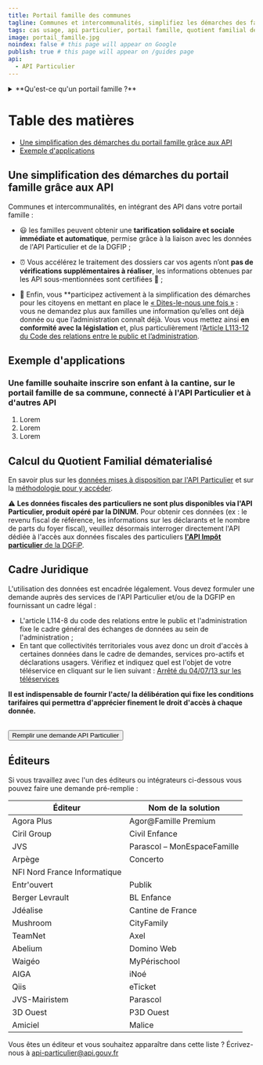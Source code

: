 ```yaml
---
title: Portail famille des communes
tagline: Communes et intercommunalités, simplifiez les démarches des familles en calculant automatiquement leur tarif de restauration scolaire, de crèches ou d'activités périscolaires ou municipales.
tags: cas usage, api particulier, portail famille, quotient familial dématérialisé, tarification restauration scolaire, tarification activités périscolaires
image: portail_famille.jpg
noindex: false # this page will appear on Google
publish: true # this page will appear on /guides page
api:
  - API Particulier
---
```


<details>
   <summary>**Qu'est-ce qu'un portail famille ?**</summary>

De plus en plus de communes et intercommunalités mettent à disposition des habitants un portail famille permettant d'accéder à des services en ligne pour gérer les activités de l'ensemble de la famille : la crèche, l'halte-garderie, les centres de loisirs, la restauration scolaire, les goûters, les études, le conservatoire, l'atelier beaux-arts etc..

Ce type de portail permet généralement de réserver et payer en ligne les factures liées aux activités péri- et extrascolaires, de suivre les paiements et de gérer les informations liées au compte de la famille. La tarification de ces activités peut être sociale ou solidaire, c'est-à-dire adaptée en fonction du statut ou des ressources de la famille.

En général, le calcul des tarifs utilise le quotient familial de la Caisse d’allocations familiales (CAF) et/ou l'avis d'imposition (DGFIP) fournis par les citoyens.

</details>

# Table des matières

- [Une simplification des démarches du portail famille grâce aux API](#une-simplification-des-démarches-du-portail-famille-grâce-aux-API)
- [Exemple d'applications](#exemple-d-applications)



## Une simplification des démarches du portail famille grâce aux API 

Communes et intercommunalités, en intégrant des API dans votre portail famille :

- 😃 les familles peuvent obtenir une **tarification solidaire et sociale immédiate et automatique**, permise grâce à la liaison avec les données de l'API Particulier et de la DGFIP ;

- ⏰ Vous accélérez le traitement des dossiers car vos agents n’ont **pas de vérifications supplémentaires à réaliser**, les informations obtenues par les API sous-mentionnées sont certifiées 🔎 ;

- 🎯 Enfin, vous **participez activement à la simplification des démarches pour les citoyens en mettant en place le [« Dites-le-nous une fois »](https://www.numerique.gouv.fr/services/guichet-dites-le-nous-une-fois/) : vous ne demandez plus aux familles une information qu’elles ont déjà donnée ou que l’administration connaît déjà.
Vous vous mettez ainsi **en conformité avec la législation** et, plus particulièrement l’[Article L113-12 du Code des relations entre le public et l’administration](https://www.legifrance.gouv.fr/codes/article_lc/LEGIARTI000037313155).

## Exemple d'applications 

### Une famille souhaite inscrire son enfant à la cantine, sur le portail famille de sa commune, connecté à l'API Particulier et à d'autres API

1. Lorem
2. Lorem
3. Lorem

## Calcul du Quotient Familial dématerialisé

En savoir plus sur les [données mises à disposition par l'API Particulier](https://api.gouv.fr/les-api/api-particulier#donnees-accessibles-dans-l'api) et sur la [méthodologie pour y accéder](https://api.gouv.fr/les-api/api-particulier#que-dois-je-faire-pour-utiliser-l'api-particulier-?).

⚠️ **Les données fiscales des particuliers ne sont plus disponibles via l'API Particulier, produit opéré par la DINUM.** Pour obtenir ces données (ex : le revenu fiscal de référence, les informations sur les déclarants et le nombre de parts du foyer fiscal), veuillez désormais interroger directement l'API dédiée à l'accès aux données fiscales des particuliers [**l'API Impôt particulier** de la DGFiP](https://api.gouv.fr/les-api/impot-particulier).

## Cadre Juridique

L'utilisation des données est encadrée légalement. Vous devez formuler une demande auprès des services de l'API Particulier et/ou de la DGFIP en fournissant un cadre légal :

- L'article L114-8 du code des relations entre le public et l'administration fixe le cadre général des échanges de données au sein de l'administration ;
- En tant que collectivités territoriales vous avez donc un droit d'accès à certaines données dans le cadre de demandes, services pro-actifs et déclarations usagers. Vérifiez et indiquez quel est l'objet de votre téléservice en cliquant sur le lien suivant : [Arrêté du 04/07/13 sur les téléservices](https://www.legifrance.gouv.fr/loda/id/JORFTEXT000027697207/#:~:text=Dans%20les%20r%C3%A9sum%C3%A9s-,Arr%C3%AAt%C3%A9%20du%204%20juillet%202013%20autorisant%20la%20mise%20en%20%C5%93uvre,publiques%20locales%20dont%20ils%20sont)

**Il est indispensable de fournir l'acte/ la délibération qui fixe les conditions tarifaires qui permettra d'apprécier finement le droit d'accès à chaque donnée.**


<br/>
<Button href="https://datapass.api.gouv.fr/api-particulier?demarche=ccas">Remplir une demande API Particulier</Button>

## Éditeurs

Si vous travaillez avec l'un des éditeurs ou intégrateurs ci-dessous vous pouvez faire une demande pré-remplie :

| Éditeur                      | Nom de la solution            |
| ---------------------------- | ----------------------------- |
| Agora Plus                   | Agor@Famille Premium          |
| Ciril Group                  | Civil Enfance                 |
| JVS                          | Parascol – MonEspaceFamille   |
| Arpège                       | Concerto                      |
| NFI Nord France Informatique |                               |
| Entr'ouvert                  | Publik                        |
| Berger Levrault              | BL Enfance                    |
| Jdéalise                     | Cantine de France             |
| Mushroom                     | CityFamily                    |
| TeamNet                      | Axel                          |
| Abelium                      | Domino Web                    |
| Waigéo                       | MyPérischool                  |
| AIGA                         | iNoé                          |
| Qiis                         | eTicket                       |
| JVS-Mairistem                | Parascol                      |
| 3D Ouest                     | P3D Ouest                     |
| Amiciel                      | Malice                        |

Vous êtes un éditeur et vous souhaitez apparaître dans cette liste ? Écrivez-nous à [api-particulier@api.gouv.fr](mailto:api-particulier@api.gouv.fr)
